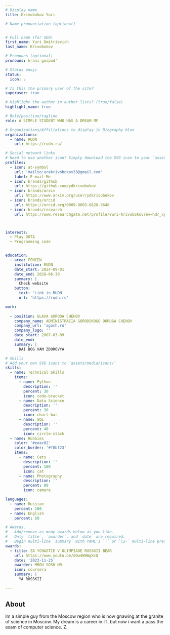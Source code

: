 ```yaml
---
# Display name
title: Krivobokov Yuri

# Name pronunciation (optional)


# Full name (for SEO)
first_name: Yuri Dmitrievich
last_name: Krivobokov

# Pronouns (optional)
pronouns: hrani gospod'

# Status emoji
status:
  icon: ☕️

# Is this the primary user of the site?
superuser: true

# Highlight the author in author lists? (true/false)
highlight_name: true

# Role/position/tagline
role: A SIMPLE STUDENT WHO HAS A DREAM MF

# Organizations/Affiliations to display in Biography blox
organizations:
  - name: RUDN
    url: https://rudn.ru/

# Social network links
# Need to use another icon? Simply download the SVG icon to your `assets/media/icons/` folder.
profiles:
  - icon: at-symbol
    url: 'mailto:urakrivobokov33@gmail.com'
    label: E-mail Me
  - icon: brands/github
    url: https://github.com/ydkrivobokov
  - icon: brands/arxiv
    url: https://www.arxiv.org/user/ydkrivobokov
  - icon: brands/orcid
    url: https://orcid.org/0009-0003-6628-3648
  - icon: brands/research
    url: https://www.researchgate.net/profile/Yuri-Krivobokov?ev=hdr_xprf



interests:
  - Play DOTA
  - Programming code


education:
  - area: FFMIEN
    institution: RUDN
    date_start: 2024-09-01
    date_end: 2028-06-30
    summary: |
      Check website
    button:
      text: 'Link in RUDN'
      url: 'https://rudn.ru'

work:
  
  - position: GLAVA GORODA CHEHOV
    company_name: ADMINISTRACIA GORODSKOGO OKRUGA CHEHOV
    company_url: 'agoch.ru'
    company_logo: ''
    date_start: 2007-03-09
    date_end: 
    summary: |
      DAI BOG VAM ZDOROVYA

# Skills
# Add your own SVG icons to `assets/media/icons/`
skills:
  - name: Technical Skills
    items:
      - name: Python
        description: ''
        percent: 30
        icon: code-bracket
      - name: Data Science
        description: ''
        percent: 30
        icon: chart-bar
      - name: SQL
        description: ''
        percent: 40
        icon: circle-stack
  - name: Hobbies
    color: '#eeac02'
    color_border: '#f0bf23'
    items:
      - name: Cats
        description: ''
        percent: 100
        icon: cat
      - name: Photography
        description: ''
        percent: 80
        icon: camera

languages:
  - name: Russian
    percent: 100
  - name: English
    percent: 60

# Awards.
#   Add/remove as many awards below as you like.
#   Only `title`, `awarder`, and `date` are required.
#   Begin multi-line `summary` with YAML's `|` or `|2-` multi-line prefix and indent 2 spaces below.
awards:
  - title: ZA YCHASTIE V OLIMPIADE RUSSKII BEAR
    url: https://www.youtu.be/dQw4W9WgXcQ
    date: '2023-11-25'
    awarder: MBOU SOSH N9
    icon: coursera
    summary: |
      YA RUSSKII
  
---
```


## About

Im a simple guy from the Moscow region who is now gnawing at the granite of science in Moscow. My dream is a career in IT, but now i want a pass the exam of computer science. Z.
